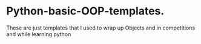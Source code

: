 # Python-basic-OOP-templates.
These are just templates that I used to wrap up Objects and in competitions and while learning python
